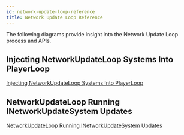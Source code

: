 ```yaml
---
id: network-update-loop-reference
title: Network Update Loop Reference 
---
```


The following diagrams provide insight into the Network Update Loop process and APIs.

## Injecting NetworkUpdateLoop Systems Into PlayerLoop

<div class="imgwhite">

[Injecting NetworkUpdateLoop Systems Into PlayerLoop](/img/injecting-networkupdatesloop.svg)

</div>

## NetworkUpdateLoop Running INetworkUpdateSystem Updates

<div class="imgwhite">

[NetworkUpdateLoop Running INetworkUpdateSystem Updates](/img/runninginetworkupdatesystemupdates.svg)

</div>
